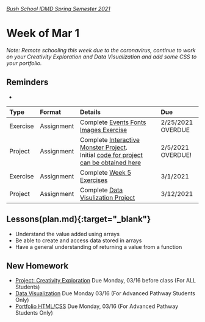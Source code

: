 [_Bush School IDMD Spring Semester 2021_](https://chandrunarayan.github.io/idmd/)

# Week of Mar 1
_Note: Remote schooling this week due to the coronavirus, continue to work on your Creativity Exploration and Data Visualization and add some CSS to your portfolio._

## Reminders
* 
| Type | Format | Details |  Due
|  :--- |  :--- |  :--- |  :---
|  Exercise  |  Assignment |  Complete [Events Fonts Images Exercise](https://chandrunarayan.github.io/idmd/lessons/week4/homework/events-fonts-images.html) |  2/25/2021 OVERDUE
|  Project  |  Assignment |  Complete [Interactive Monster Project](https://chandrunarayan.github.io/idmd/lessons/week3/homework/interactive-monster.html). Initial [code for project can be obtained here](https://chandrunarayan.github.io/idmd/lessons/week3/code/) |  2/5/2021 OVERDUE!
|  Exercise  |  Assignment |  Complete [Week 5 Exercises](https://chandrunarayan.github.io/idmd/lessons/week5/code/) |  3/1/2021
|  Project  |  Assignment |  Complete [Data Visulization Project]() | 3/12/2021

## Lessons(plan.md){:target="_blank"}
* Understand the value added using arrays
* Be able to create and access data stored in arrays
* Have a general understanding of returning a value from a function

## New Homework
* [Project: Creativity Exploration](../week4/homework/creativity-exploration.md) Due Monday, 03/16  before class (For ALL Students)
* [Data Visualization](../week5/homework/data-visualization.md) Due Monday 03/16 (For Advanced Pathway Students Only)
* [Portfolio HTML/CSS](homework/portfolio-html-css.md) Due Monday, 03/16 (For Advanced Pathway Students Only)
